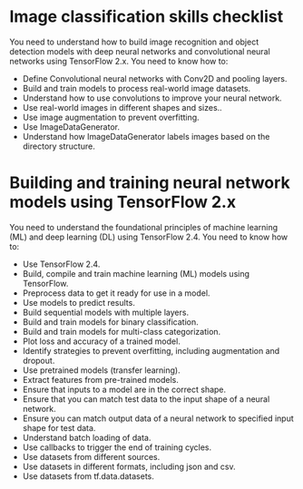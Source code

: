# Image classification skills checklist

You need to understand how to build image recognition and object detection models with deep neural
networks and convolutional neural networks using TensorFlow 2.x. You need to know how to:

* Define Convolutional neural networks with Conv2D and pooling layers.
* Build and train models to process real-world image datasets.
* Understand how to use convolutions to improve your neural network.
* Use real-world images in different shapes and sizes..
* Use image augmentation to prevent overfitting.
* Use ImageDataGenerator.
* Understand how ImageDataGenerator labels images based on the directory structure.



# Building and training neural network models using TensorFlow 2.x

You need to understand the foundational principles of machine learning (ML) and deep learning (DL)
using TensorFlow 2.4. You need to know how to: 

* Use TensorFlow 2.4.
* Build, compile and train machine learning (ML) models using TensorFlow.
* Preprocess data to get it ready for use in a model.
* Use models to predict results.
* Build sequential models with multiple layers.
* Build and train models for binary classification.
* Build and train models for multi-class categorization.
* Plot loss and accuracy of a trained model.
* Identify strategies to prevent overfitting, including augmentation and dropout.
* Use pretrained models (transfer learning).
* Extract features from pre-trained models.
* Ensure that inputs to a model are in the correct shape.
* Ensure that you can match test data to the input shape of a neural network.
* Ensure you can match output data of a neural network to specified input shape for test data.
* Understand batch loading of data.
* Use callbacks to trigger the end of training cycles.
* Use datasets from different sources.
* Use datasets in different formats, including json and csv.
* Use datasets from tf.data.datasets.
